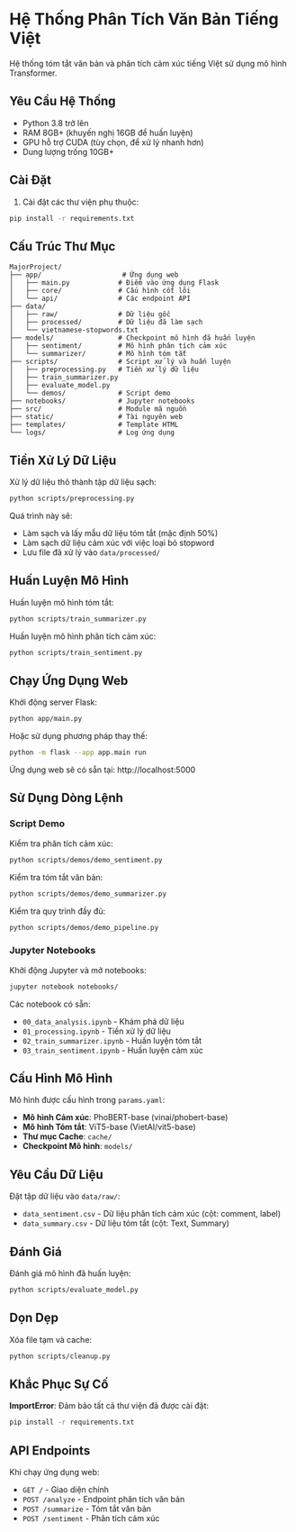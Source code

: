# Hệ Thống Phân Tích Văn Bản Tiếng Việt

Hệ thống tóm tắt văn bản và phân tích cảm xúc tiếng Việt sử dụng mô hình Transformer.

## Yêu Cầu Hệ Thống

- Python 3.8 trở lên
- RAM 8GB+ (khuyến nghị 16GB để huấn luyện)
- GPU hỗ trợ CUDA (tùy chọn, để xử lý nhanh hơn)
- Dung lượng trống 10GB+

## Cài Đặt

1. Cài đặt các thư viện phụ thuộc:
```bash
pip install -r requirements.txt
```

## Cấu Trúc Thư Mục

```
MajorProject/
├── app/                    # Ứng dụng web
│   ├── main.py            # Điểm vào ứng dụng Flask
│   ├── core/              # Cấu hình cốt lõi
│   └── api/               # Các endpoint API
├── data/
│   ├── raw/               # Dữ liệu gốc
│   ├── processed/         # Dữ liệu đã làm sạch
│   └── vietnamese-stopwords.txt
├── models/                # Checkpoint mô hình đã huấn luyện
│   ├── sentiment/         # Mô hình phân tích cảm xúc
│   └── summarizer/        # Mô hình tóm tắt
├── scripts/               # Script xử lý và huấn luyện
│   ├── preprocessing.py   # Tiền xử lý dữ liệu
│   ├── train_summarizer.py
│   ├── evaluate_model.py
│   └── demos/             # Script demo
├── notebooks/             # Jupyter notebooks
├── src/                   # Module mã nguồn
├── static/                # Tài nguyên web
├── templates/             # Template HTML
└── logs/                  # Log ứng dụng
```

## Tiền Xử Lý Dữ Liệu

Xử lý dữ liệu thô thành tập dữ liệu sạch:

```bash
python scripts/preprocessing.py
```

Quá trình này sẽ:
- Làm sạch và lấy mẫu dữ liệu tóm tắt (mặc định 50%)
- Làm sạch dữ liệu cảm xúc với việc loại bỏ stopword
- Lưu file đã xử lý vào `data/processed/`

## Huấn Luyện Mô Hình

Huấn luyện mô hình tóm tắt:
```bash
python scripts/train_summarizer.py
```

Huấn luyện mô hình phân tích cảm xúc:
```bash
python scripts/train_sentiment.py
```

## Chạy Ứng Dụng Web

Khởi động server Flask:
```bash
python app/main.py
```

Hoặc sử dụng phương pháp thay thế:
```bash
python -m flask --app app.main run
```

Ứng dụng web sẽ có sẵn tại: http://localhost:5000

## Sử Dụng Dòng Lệnh

### Script Demo

Kiểm tra phân tích cảm xúc:
```bash
python scripts/demos/demo_sentiment.py
```

Kiểm tra tóm tắt văn bản:
```bash
python scripts/demos/demo_summarizer.py
```

Kiểm tra quy trình đầy đủ:
```bash
python scripts/demos/demo_pipeline.py
```

### Jupyter Notebooks

Khởi động Jupyter và mở notebooks:
```bash
jupyter notebook notebooks/
```

Các notebook có sẵn:
- `00_data_analysis.ipynb` - Khám phá dữ liệu
- `01_processing.ipynb` - Tiền xử lý dữ liệu
- `02_train_summarizer.ipynb` - Huấn luyện tóm tắt
- `03_train_sentiment.ipynb` - Huấn luyện cảm xúc

## Cấu Hình Mô Hình

Mô hình được cấu hình trong `params.yaml`:

- **Mô hình Cảm xúc**: PhoBERT-base (vinai/phobert-base)
- **Mô hình Tóm tắt**: ViT5-base (VietAI/vit5-base)
- **Thư mục Cache**: `cache/`
- **Checkpoint Mô hình**: `models/`

## Yêu Cầu Dữ Liệu

Đặt tập dữ liệu vào `data/raw/`:
- `data_sentiment.csv` - Dữ liệu phân tích cảm xúc (cột: comment, label)
- `data_summary.csv` - Dữ liệu tóm tắt (cột: Text, Summary)

## Đánh Giá

Đánh giá mô hình đã huấn luyện:
```bash
python scripts/evaluate_model.py
```

## Dọn Dẹp

Xóa file tạm và cache:
```bash
python scripts/cleanup.py
```

## Khắc Phục Sự Cố

**ImportError**: Đảm bảo tất cả thư viện đã được cài đặt:
```bash
pip install -r requirements.txt
```

## API Endpoints

Khi chạy ứng dụng web:

- `GET /` - Giao diện chính
- `POST /analyze` - Endpoint phân tích văn bản
- `POST /summarize` - Tóm tắt văn bản
- `POST /sentiment` - Phân tích cảm xúc
